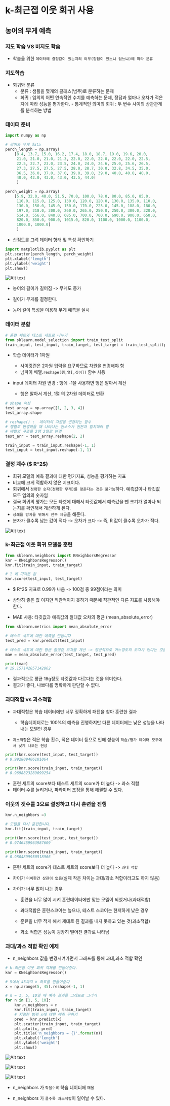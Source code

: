 
# k-최근접 이웃 회귀 사용

## 농어의 무게 예측

### 지도 학습 VS 비지도 학습

- 학습을 위한 `데이터에 결정값이 있는지의 여부(정답이 있느냐 없느냐)에 따라 분류`

### 지도학습

- 회귀와 분류
  - 분류 : 샘플을 몇개의 클래스(범주)로 분류하는 문제
  - 회귀 : 임의의 어떤 연속적인 수치를 예측하는 문제, 정답과 얼마나 오차가 적은지에 따라 성능을 평가한다.
        - 통계적인 의미의 회귀 : 두 변수 사이의 상관관계를 분석하는 방법

### 데이터 준비

```py
import numpy as np

# 길이와 무게 data
perch_length = np.array(
    [8.4, 13.7, 15.0, 16.2, 17.4, 18.0, 18.7, 19.0, 19.6, 20.0, 
     21.0, 21.0, 21.0, 21.3, 22.0, 22.0, 22.0, 22.0, 22.0, 22.5, 
     22.5, 22.7, 23.0, 23.5, 24.0, 24.0, 24.6, 25.0, 25.6, 26.5, 
     27.3, 27.5, 27.5, 27.5, 28.0, 28.7, 30.0, 32.8, 34.5, 35.0, 
     36.5, 36.0, 37.0, 37.0, 39.0, 39.0, 39.0, 40.0, 40.0, 40.0, 
     40.0, 42.0, 43.0, 43.0, 43.5, 44.0]
     )

perch_weight = np.array(
    [5.9, 32.0, 40.0, 51.5, 70.0, 100.0, 78.0, 80.0, 85.0, 85.0, 
     110.0, 115.0, 125.0, 130.0, 120.0, 120.0, 130.0, 135.0, 110.0, 
     130.0, 150.0, 145.0, 150.0, 170.0, 225.0, 145.0, 188.0, 180.0, 
     197.0, 218.0, 300.0, 260.0, 265.0, 250.0, 250.0, 300.0, 320.0, 
     514.0, 556.0, 840.0, 685.0, 700.0, 700.0, 690.0, 900.0, 650.0, 
     820.0, 850.0, 900.0, 1015.0, 820.0, 1100.0, 1000.0, 1100.0, 
     1000.0, 1000.0]
     )
```

- 산점도를 그려 데이터 형태 및 특성 확인하기

```py
import matplotlib.pyplot as plt
plt.scatter(perch_length, perch_weight)
plt.xlabel('length')
plt.ylabel('weight')
plt.show()
```

![Alt text](output7.png)

- 농어의 길이가 길어짐 -> 무게도 증가

- 길이가 무게를 결정한다.

- 농어 길이 특성을 이용해 무게 예측을 실시

### 데이터 분할

```py
# 훈련 세트와 테스트 세트로 나누기
from sklearn.model_selection import train_test_split
train_input, test_input, train_target, test_target = train_test_split(perch_length, perch_weight, random_state = 42)
```

- 학습 데이터가 1차원
  - 사이킷런은 2차원 입력을 요구하므로 차원을 변경해야 함
  - 넘파이 배열.`reshape(행,열[,깊이])` 함수 사용

- input 데이터 차원 변경 : 행에 -1을 사용하면 행은 알아서 계산
  - 행은 알아서 계산, 1열 의 2차원 데이터로 변환

```py
# shape 속성
test_array = np.array([1, 2, 3, 4])
test_array.shape

# reshape() :  데이터의 차원을 변경하는 함수
# 행렬로 변경했을 때 나타나는 원소수가 원본과 일치해야 함
# 배열의 구조를 2행 2열로 변경
test_arr = test_array.reshape(2, 2)

train_input = train_input.reshape(-1, 1)
test_input = test_input.reshape(-1, 1)
```

### 결정 계수 ($ R^2$)

- 회귀 모델의 예측 결과에 대한 평가지표, 성능을 평가하는 지표
- 비교에 크게 적합하지 않은 지표이다.
- 회귀에서 `정확한 숫자(정확한 무게)를 맞춘다는 것은 불가능`하다. 예측값이나 타깃값 모두 임의의 숫자임
- 결국 회귀의 평가는 모든 타겟에 대해서 타깃값에서 예측값을 뺀 크기가 얼마나 되는지를 확인해서 계산하게 된다.
- `상쇄를 방지를 위해서 전부 제곱`을 해준다.
- 분자가 클수록 남는 값이 적다 -> 오차가 크다 -> 즉, R 값이 클수록 오차가 적다.

![Alt text](1_ZNGX5WiAiI5cPJhcEEx_7Q.webp)

### k-최근접 이웃 회귀 모델을 훈련

```py
from sklearn.neighbors import KNeighborsRegressor
knr = KNeighborsRegressor()
knr.fit(train_input, train_target)

# 1 에 가까운 값
knr.score(test_input, test_target)
```

- $ R^2$ 지표로 0.99가 나옴 -> 100점 중 99점이라는 의미

- 상당히 좋은 값 이지만 직관적이지 못하기 때문에 직관적인 다른 지표를 사용해야 한다.
- MAE 사용: 타깃값과 예측값의 절대값 오차의 평균 (mean_absolute_error)

```py
from sklearn.metrics import mean_absolute_error

# 테스트 세트에 대한 예측을 만듭니다
test_pred = knr.predict(test_input)

# 테스트 세트에 대한 평균 절댓값 오차를 계산 -> 평균적으로 어느정도의 오차가 있다는 것을 알려준다.
mae = mean_absolute_error(test_target, test_pred)

print(mae)
# 19.157142857142862
```

- 결과적으로 평균 19g정도 타깃값과 다르다는 것을 의미한다.
- 결과가 좋다, 나쁘다를 명확하게 판단할 수 없다.

### 과대적합 vs 과소적합

- 과대적합은 학습 데이터에만 너무 정확하게 패턴을 찾아 훈련한 결과
  - 학습데이터로는 100%의 예측을 진행하지만 다른 데이터에는 낮은 성능을 나타내는 모델인 경우

- `과소적합`은 적은 학습 횟수, 적은 데이터 등으로 인해 성능이 `학습/평가 데이터 모두에서 낮게 나오는 현상`

```py
print(knr.score(test_input, test_target))
# 0.992809406101064

print(knr.score(train_input, train_target))
# 0.9698823289099254
```

- 훈련 세트의 score보다 테스트 세트의 score가 더 높다 -> 과소 적합
- 데이터 수를 늘리거나, 파라미터 조정을 통해 해결할 수 있다.

### 이웃의 갯수를 3으로 설정하고 다시 훈련을 진행

```py
knr.n_neighbors =3

# 모델을 다시 훈련합니다.
knr.fit(train_input, train_target)

print(knr.score(test_input, test_target))
# 0.9746459963987609

print(knr.score(train_input, train_target))
# 0.9804899950518966
```

- 훈련 세트의 score가 테스트 세트의 score보다 더 높다 -> `과대 적합`
- 차이가 `미비한건 상관이 없음`(실제 작은 차이는 과대/과소 적합이라고도 하지 않음)

- 차이가 너무 많이 나는 경우
  - 훈련을 너무 많이 시켜 훈련데이터에만 맞는 모델이 되었거나(과대적합)
  - 과대적합은 훈련스코어는 높으나, 테스트 스코어는 현저하게 낮은 경우

  - 훈련을 너무 적게 해서 제대로 된 결과를 내지 못하고 있는 것(과소적합)
  - 과소 적합은 성능이 굉장히 떨어진 결과로 나타남

### 과대/과소 적합 확인 예제

- n_neighbors 값을 변경시켜가면서 그래프를 통해 과대,과소 적합 확인

```py
# k-최근접 이웃 회귀 객체를 만들어준다.
knr = KNeighborsRegressor()

# 5에서 45까지 x 좌표를 만들어준다
x = np.arange(5, 45).reshape(-1, 1)

# n = 1, 5, 10일 때 예측 결과를 그래프로 그리기
for n in [1, 5, 10]:
    knr.n_neighbors = n
    knr.fit(train_input, train_target)
    # 지정한 범위 x에 대한 예측 구하기
    pred = knr.predict(x)
    plt.scatter(train_input, train_target)
    plt.plot(x, pred)
    plt.title('n_neighbors = {}'.format(n))    
    plt.xlabel('length')
    plt.ylabel('weight')
    plt.show()
```

![Alt text](%EA%B7%B8%EB%9E%98%ED%94%841.png)

![Alt text](%EA%B7%B8%EB%9E%98%ED%94%842.png)

![Alt text](%EA%B7%B8%EB%9E%98%ED%94%843.png)

- n_neighbors 가 `작을수록` 학습 데이터에 `매몰`

- n_neighbors 가 `클수록 과소적합`이 일어날 수 있다.
